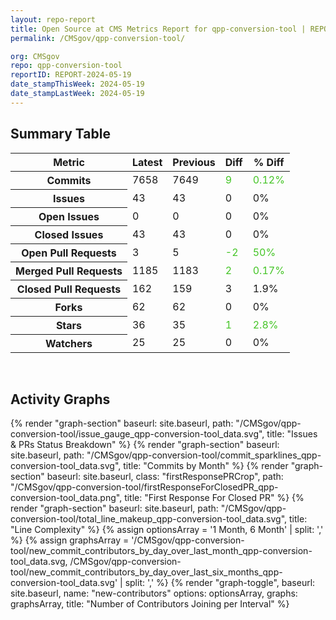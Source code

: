 ```yaml
---
layout: repo-report
title: Open Source at CMS Metrics Report for qpp-conversion-tool | REPORT-2024-05-19
permalink: /CMSgov/qpp-conversion-tool/

org: CMSgov
repo: qpp-conversion-tool
reportID: REPORT-2024-05-19
date_stampThisWeek: 2024-05-19
date_stampLastWeek: 2024-05-19
---
```

<div class="summary-table">
  <table class="usa-table usa-table--borderless">
    <h2> Summary Table </h2>
    <thead>
      <tr>
        <th scope="col">Metric</th>
        <th scope="col">Latest</th>
        <th scope="col">Previous</th>
        <th scope="col">Diff</th>
        <th scope="col">% Diff</th>
      </tr>
    </thead>
    <tbody>
      <tr>
        <th scope="row">Commits</th>
        <td>7658</td>
        <td>7649</td>
        <td style="color: #45c527" >9</td>
        <td style="color: #45c527" >0.12%</td>
      </tr>
      <tr>
        <th scope="row">Issues</th>
        <td>43</td>
        <td>43</td>
        <td style="" >0</td>
        <td style="" >0%</td>
      </tr>
      <tr>
        <th scope="row">Open Issues</th>
        <td>0</td>
        <td>0</td>
        <td style="" >0</td>
        <td style="" >0%</td>
      </tr>
      <tr>
        <th scope="row">Closed Issues</th>
        <td>43</td>
        <td>43</td>
        <td style="" >0</td>
        <td style="" >0%</td>
      </tr>
      <tr>
        <th scope="row">Open Pull Requests</th>
        <td>3</td>
        <td>5</td>
        <td style="color: #45c527" >-2</td>
        <td style="color: #45c527" >50%</td>
      </tr>
      <tr>
        <th scope="row">Merged Pull Requests</th>
        <td>1185</td>
        <td>1183</td>
        <td style="color: #45c527" >2</td>
        <td style="color: #45c527" >0.17%</td>
      </tr>
      <tr>
        <th scope="row">Closed Pull Requests</th>
        <td>162</td>
        <td>159</td>
        <td style="" >3</td>
        <td style="" >1.9%</td>
      </tr>
      <tr>
        <th scope="row">Forks</th>
        <td>62</td>
        <td>62</td>
        <td style="" >0</td>
        <td style="" >0%</td>
      </tr>
      <tr>
        <th scope="row">Stars</th>
        <td>36</td>
        <td>35</td>
        <td style="color: #45c527" >1</td>
        <td style="color: #45c527" >2.8%</td>
      </tr>
      <tr>
        <th scope="row">Watchers</th>
        <td>25</td>
        <td>25</td>
        <td style="" >0</td>
        <td style="" >0%</td>
      </tr>
    </tbody>
  </table>
</div>
<div class="graph-container">
  <br>
  <h2>Activity Graphs</h2>
  <div class="all-graphs">
    <!--- Issues/PRs Status Breakdown Graph -->
    {% render "graph-section"  baseurl: site.baseurl, path: "/CMSgov/qpp-conversion-tool/issue_gauge_qpp-conversion-tool_data.svg", title: "Issues & PRs Status Breakdown" %}
    <!--- Contributor Activity Line Graph -->
    {% render "graph-section" baseurl: site.baseurl, path: "/CMSgov/qpp-conversion-tool/commit_sparklines_qpp-conversion-tool_data.svg", title: "Commits by Month" %}
    <!--- First Response For Closed PR Scatterplot -->
    {% render "graph-section" baseurl: site.baseurl, class: "firstResponsePRCrop", path: "/CMSgov/qpp-conversion-tool/firstResponseForClosedPR_qpp-conversion-tool_data.png", title: "First Response For Closed PR" %}
    <!--- Line Complexity Graphs -->
    {% render "graph-section" baseurl: site.baseurl, path: "/CMSgov/qpp-conversion-tool/total_line_makeup_qpp-conversion-tool_data.svg", title: "Line Complexity" %}
    <!--- New Commit Contributors by Day over Last Month and Last 6 Months -->
      {% assign optionsArray = '1 Month, 6 Month' | split: ',' %}
      {% assign graphsArray = '/CMSgov/qpp-conversion-tool/new_commit_contributors_by_day_over_last_month_qpp-conversion-tool_data.svg, /CMSgov/qpp-conversion-tool/new_commit_contributors_by_day_over_last_six_months_qpp-conversion-tool_data.svg' | split: ',' %}
      {% render "graph-toggle", baseurl: site.baseurl, name: "new-contributors" options: optionsArray, graphs: graphsArray, title: "Number of Contributors Joining per Interval" %}
</div>